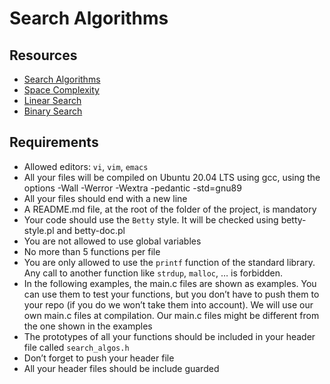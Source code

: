 # Search Algorithms
## Resources
- [Search Algorithms](https://en.wikipedia.org/wiki/Search_algorithm)
- [Space Complexity](https://www.geeksforgeeks.org/g-fact-86/)
- [Linear Search](https://en.wikipedia.org/wiki/Linear_search)
- [Binary Search](https://en.wikipedia.org/wiki/Binary_search_algorithm)

## Requirements
- Allowed editors: ```vi```, ```vim```, ```emacs```
- All your files will be compiled on Ubuntu 20.04 LTS using gcc, using the options -Wall -Werror -Wextra -pedantic -std=gnu89
- All your files should end with a new line
- A README.md file, at the root of the folder of the project, is mandatory
- Your code should use the ```Betty``` style. It will be checked using betty-style.pl and betty-doc.pl
- You are not allowed to use global variables
- No more than 5 functions per file
- You are only allowed to use the ```printf``` function of the standard library. Any call to another function like ```strdup```, ```malloc```, … is forbidden.
- In the following examples, the main.c files are shown as examples. You can use them to test your functions, but you don’t have to push them to your repo (if you do we won’t take them into account). We will use our own main.c files at compilation. Our main.c files might be different from the one shown in the examples
- The prototypes of all your functions should be included in your header file called ```search_algos.h```
- Don’t forget to push your header file
- All your header files should be include guarded
